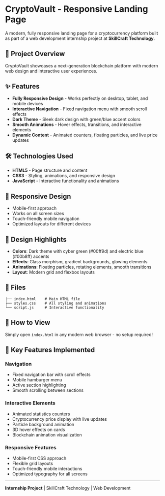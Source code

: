 # CryptoVault - Responsive Landing Page

A modern, fully responsive landing page for a cryptocurrency platform built as part of a web development internship project at **SkillCraft Technology**.

## 🎯 Project Overview

CryptoVault showcases a next-generation blockchain platform with modern web design and interactive user experiences.

## ✨ Features

- **Fully Responsive Design** - Works perfectly on desktop, tablet, and mobile devices
- **Interactive Navigation** - Fixed navigation menu with smooth scroll effects
- **Dark Theme** - Sleek dark design with green/blue accent colors
- **Smooth Animations** - Hover effects, transitions, and interactive elements
- **Dynamic Content** - Animated counters, floating particles, and live price updates

## 🛠️ Technologies Used

- **HTML5** - Page structure and content
- **CSS3** - Styling, animations, and responsive design
- **JavaScript** - Interactive functionality and animations

## 📱 Responsive Design

- Mobile-first approach
- Works on all screen sizes
- Touch-friendly mobile navigation
- Optimized layouts for different devices

## 🎨 Design Highlights

- **Colors**: Dark theme with cyber green (#00ff9d) and electric blue (#00b8ff) accents
- **Effects**: Glass morphism, gradient backgrounds, glowing elements
- **Animations**: Floating particles, rotating elements, smooth transitions
- **Layout**: Modern grid and flexbox layouts

## 📂 Files

```
├── index.html    # Main HTML file
├── styles.css    # All styling and animations
└── script.js     # Interactive functionality
```

## 🚀 How to View

Simply open `index.html` in any modern web browser - no setup required!

## 🔧 Key Features Implemented

### Navigation
- Fixed navigation bar with scroll effects
- Mobile hamburger menu
- Active section highlighting
- Smooth scrolling between sections

### Interactive Elements
- Animated statistics counters
- Cryptocurrency price display with live updates
- Particle background animation
- 3D hover effects on cards
- Blockchain animation visualization

### Responsive Features
- Mobile-first CSS approach
- Flexible grid layouts
- Touch-friendly mobile interactions
- Optimized typography for all screens

---

**Internship Project** | SkillCraft Technology | Web Development
